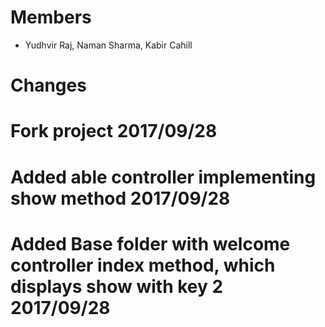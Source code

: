 # Members
- Yudhvir Raj, Naman Sharma, Kabir Cahill

# Changes
  # Fork project 2017/09/28
  # Added able controller implementing show method 2017/09/28
  # Added Base folder with welcome controller index method, which displays show with key 2 2017/09/28
